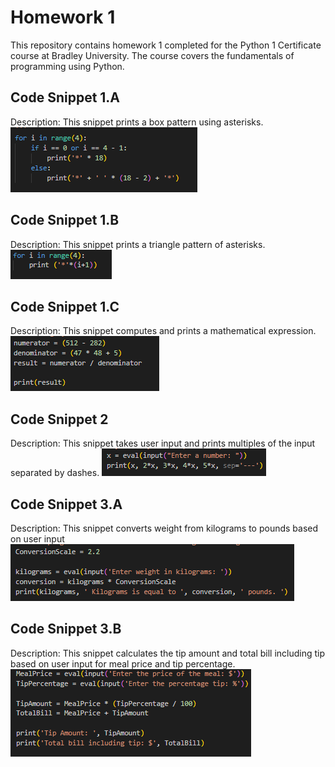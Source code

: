 # Homework 1

This repository contains homework 1 completed for the Python 1 Certificate course at Bradley University. The course covers the fundamentals of programming using Python.

## Code Snippet 1.A

Description:
This snippet prints a box pattern using asterisks.
![alt text](image.png)

## Code Snippet 1.B

Description:
This snippet prints a triangle pattern of asterisks.
![alt text](image-1.png)

## Code Snippet 1.C

Description:
This snippet computes and prints a mathematical expression.
![alt text](image-2.png)

## Code Snippet 2

Description:
This snippet takes user input and prints multiples of the input separated by dashes.
![alt text](image-3.png)

## Code Snippet 3.A

Description:
This snippet converts weight from kilograms to pounds based on user input
![alt text](image-4.png)

## Code Snippet 3.B

Description:
This snippet calculates the tip amount and total bill including tip based on user input for meal price and tip percentage.
![alt text](image-5.png)